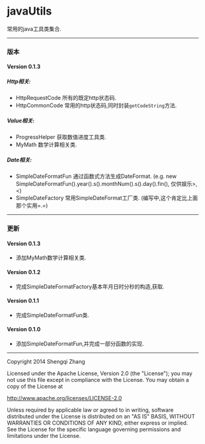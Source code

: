 javaUtils
=========

常用的java工具类集合.

---

### 版本

#### Version 0.1.3

#####  Http相关:
* HttpRequestCode 所有的既定http状态码.
* HttpCommonCode 常用的http状态码,同时封装`getCodeString`方法.

#####  Value相关:
* ProgressHelper 获取数值进度工具类.
* MyMath 数学计算相关类.

##### Date相关:
* SimpleDateFormatFun 通过函数式方法生成DateFormat. (e.g. new SimpleDateFormatFun().year().s().monthNum().s().day().fin(), 仅供娱乐>,<)
* SimpleDateFactory 常用SimpleDateFormat工厂类. (编写中,这个肯定比上面那个实用=.=)

---

### 更新

#### Version 0.1.3
* 添加MyMath数学计算相关类.

#### Version 0.1.2
* 完成SimpleDateFormatFactory基本年月日时分秒的构造,获取.

#### Version 0.1.1
* 完成SimpleDateFormatFun类.

#### Version 0.1.0
* 添加SimpleDateFormatFun,并完成一部分函数的实现.



---

Copyright 2014 Shengqi Zhang

Licensed under the Apache License, Version 2.0 (the "License");
you may not use this file except in compliance with the License.
You may obtain a copy of the License at

   http://www.apache.org/licenses/LICENSE-2.0

Unless required by applicable law or agreed to in writing, software
distributed under the License is distributed on an "AS IS" BASIS,
WITHOUT WARRANTIES OR CONDITIONS OF ANY KIND, either express or implied.
See the License for the specific language governing permissions and
limitations under the License.

